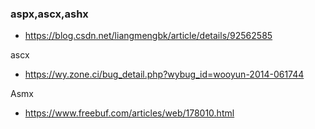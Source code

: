 ### aspx,ascx,ashx

- https://blog.csdn.net/liangmengbk/article/details/92562585

ascx
- https://wy.zone.ci/bug_detail.php?wybug_id=wooyun-2014-061744

Asmx
- https://www.freebuf.com/articles/web/178010.html
